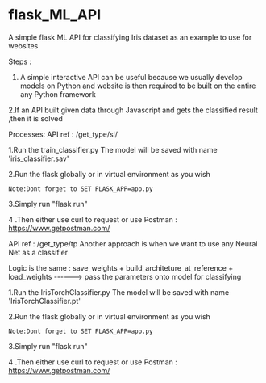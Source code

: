 # flask_ML_API
A simple flask ML API for classifying Iris dataset as an example to use for websites 

Steps : 
1. A simple interactive API can be useful because we usually develop models on Python and website is then required to be built on the 
    entire any Python framework
  
2.If an API built given data through Javascript and gets the classified result ,then it is solved



Processes:
  API ref : /get_type/sl/

1.Run the train_classifier.py
  The model will be saved with name 'iris_classifier.sav'
  
2.Run the flask globally or in virtual environment as you wish

    Note:Dont forget to SET FLASK_APP=app.py

3.Simply run "flask run"

4 .Then either use curl to request or use Postman : https://www.getpostman.com/


  API ref : /get_type/tp
Another approach is when we want to use any Neural Net as a classifier

  Logic is the same : save_weights + build_architeture_at_reference + load_weights ------> pass the parameters onto model for classifying


1.Run the IrisTorchClassifier.py
  The model will be saved with name 'IrisTorchClassifier.pt'
  
2.Run the flask globally or in virtual environment as you wish

    Note:Dont forget to SET FLASK_APP=app.py

3.Simply run "flask run"

4 .Then either use curl to request or use Postman : https://www.getpostman.com/